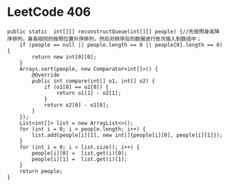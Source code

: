# LeetCode 406
    public static  int[][] reconstructQueue(int[][] people) {//先按照身高降序排列，身高相同的按照位置升序排列，然后对排序后的数据进行依次插入到数组中；
        if (people == null || people.length == 0 || people[0].length == 0) {
            return new int[0][0];
        }
        Arrays.sort(people, new Comparator<int[]>() {
            @Override
            public int compare(int[] o1, int[] o2) {
                if (o1[0] == o2[0]) {
                    return o1[1] - o2[1];
                }
                return o2[0] - o1[0];
            }
        });
        List<int[]> list = new ArrayList<>();
        for (int i = 0; i < people.length; i++) {
            list.add(people[i][1], new int[]{people[i][0], people[i][1]});
        }
        for (int i = 0; i < list.size(); i++) {
            people[i][0] =  list.get(i)[0];
            people[i][1] =  list.get(i)[1];
        }
        return people;
    }
